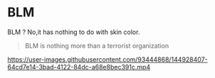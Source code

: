 # BLM
BLM ? No,it has nothing to do with skin color. 

> BLM is nothing more than a terrorist organization

https://user-images.githubusercontent.com/93444868/144928407-64cd7e14-3bad-4122-84dc-a68e8bec391c.mp4
